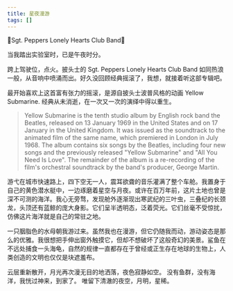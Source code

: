 ```yaml
---
title: 星夜漫游
tags: []
---
```


🎵Sgt. Peppers Lonely Hearts Club Band🎵

当我踏出实验室时，已是午夜时分。

跨上驾驶位，点火。披头士的 Sgt. Peppers Lonely Hearts Club Band 如同热浪一般，从音响中喷涌而出。好久没回顾经典摇滚了，我想，就接着听这部专辑吧。

最开始喜欢上这首富有张力的摇滚，是源自披头士波普风格的动画 Yellow Submarine. 经典从未消逝，在一次又一次的演绎中得以重生。

> Yellow Submarine is the tenth studio album by English rock band the Beatles, released on 13 January 1969 in the United States and on 17 January in the United Kingdom. It was issued as the soundtrack to the animated film of the same name, which premiered in London in July 1968. The album contains six songs by the Beatles, including four new songs and the previously released "Yellow Submarine" and "All You Need Is Love". The remainder of the album is a re-recording of the film's orchestral soundtrack by the band's producer, George Martin.

游弋在城市快速路上，四下空无一人，震耳欲聋的音乐灌满了整个车舱。我置身于自己的黄色潜水艇中，一边琢磨着星空与月夜。或许在百万年前，这片土地也曾是深不可测的海洋。我心无旁骛，发现舱外逐渐现出寒武纪的三叶虫，三叠纪的长颈龙，头顶还有蓝鲸的庞大身影。它们呈半透明态，泛着荧光。它们丝毫不受惊扰，仿佛这片海洋就是自己的常驻之地。

一只胭脂色的水母朝我游过来。虽然我也在漫游，但它仍随我而动，游动姿态是那么的优雅。我很想把手伸出窗外触摸它，但却不想破坏了这般奇幻的美景。鲨鱼在不远处捕食一头海龟，自然的规律一直都存在于曾经或正生存在地球的生物上，人类创造的文明也仅仅是块遮羞布。

云层重新散开，月光再次漫无目的地洒落，夜色寂静如空。
没有鱼群，没有海洋，我恍过神来，到家了。
唯留下清澈的夜空，月明，星稀。


